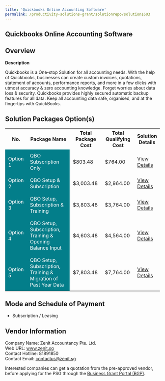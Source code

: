 ```yaml
---
title: 'Quickbooks Online Accounting Software'
permalink: /productivity-solutions-grant/solutionrepo/solution1603
---
```


## Quickbooks Online Accounting Software

## Overview

**Description**

Quickbooks is a One-stop Solution for all accounting needs. With the help of Quickbooks, businesses can create custom invoices, quotations, statement of accounts, performance reports, and more in a few clicks with utmost accuracy & zero accounting knowledge. Forget worries about data loss & security. Quickbooks provides highly secured automatic backup features for all data. Keep all accounting data safe, organised, and at the fingertips with QuickBooks.

## Solution Packages Option(s)

<table>
<tr>
<th><b>No.</b></th>
<th><b>Package Name</b></th>
<th><b>Total Package Cost</b></th>
<th><b>Total Qualifying Cost</b></th>
<th><b>Solution Details</b></th>
</tr>
<tr>
<td style='padding: 10px; background-color: #037E8A; color: #FFFFFF;'>Option 1</td>
<td style='padding: 10px; background-color: #037E8A; color: #FFFFFF;'>QBO Subscription Only</td>
<td style='padding: 10px;'>$803.48</td>
<td style='padding: 10px;'>$764.00</td>
<td style='padding: 10px;'><a href='/images/psg/Zenit_20210137_Desensitised_Annex_3_Part_1.pdf' target='_blank'>View Details</a></td>
</tr>
<tr>
<td style='padding: 10px; background-color: #037E8A; color: #FFFFFF;'>Option 2</td>
<td style='padding: 10px; background-color: #037E8A; color: #FFFFFF;'>QBO Setup & Subscription</td>
<td style='padding: 10px;'>$3,003.48</td>
<td style='padding: 10px;'>$2,964.00</td>
<td style='padding: 10px;'><a href='/images/psg/Zenit_20210137_Desensitised_Annex_3_Part_2.pdf' target='_blank'>View Details</a></td>
</tr>
<tr>
<td style='padding: 10px; background-color: #037E8A; color: #FFFFFF;'>Option 3</td>
<td style='padding: 10px; background-color: #037E8A; color: #FFFFFF;'>QBO Setup, Subscription & Training</td>
<td style='padding: 10px;'>$3,803.48</td>
<td style='padding: 10px;'>$3,764.00</td>
<td style='padding: 10px;'><a href='/images/psg/Zenit_20210137_Desensitised_Annex_3_Part_3.pdf' target='_blank'>View Details</a></td>
</tr>
<tr>
<td style='padding: 10px; background-color: #037E8A; color: #FFFFFF;'>Option 4</td>
<td style='padding: 10px; background-color: #037E8A; color: #FFFFFF;'>QBO Setup, Subscription, Training & Opening Balance Input</td>
<td style='padding: 10px;'>$4,603.48</td>
<td style='padding: 10px;'>$4,564.00</td>
<td style='padding: 10px;'><a href='/images/psg/Zenit_20210137_Desensitised_Annex_3_Part_4.pdf' target='_blank'>View Details</a></td>
</tr>
<tr>
<td style='padding: 10px; background-color: #037E8A; color: #FFFFFF;'>Option 5</td>
<td style='padding: 10px; background-color: #037E8A; color: #FFFFFF;'>QBO Setup, Subscription, Training & Migration of Past Year Data</td>
<td style='padding: 10px;'>$7,803.48</td>
<td style='padding: 10px;'>$7,764.00</td>
<td style='padding: 10px;'><a href='/images/psg/Zenit_20210137_Desensitised_Annex_3_Part_5.pdf' target='_blank'>View Details</a></td>
</tr>
</table>

## Mode and Schedule of Payment

 - Subscription / Leasing

## Vendor Information

 Company Name: Zenit Accountancy Pte. Ltd.<br>Web URL: www.zenit.sg <br>Contact Hotline: 81891850 <br>Contact Email: contactus@zenit.sg <br>

Interested companies can get a quotation from the pre-approved vendor, before applying for the PSG through the <a href='https://www.businessgrants.gov.sg/' target='_blank' rel='noopener'>Business Grant Portal (BGP)</a>.

<script src="/jquery/resize-tables.js"></script>
